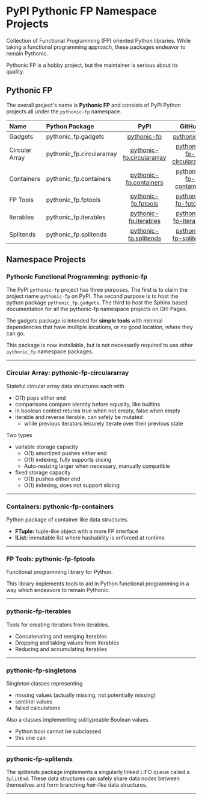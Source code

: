 # PyPI Pythonic FP Namespace Projects

Collection of Functional Programming (FP) oriented Python libraries.
While taking a functional programming approach, these packages endeavor
to remain Pythonic.

Pythonic FP is a hobby project, but the maintainer is serious about its quality.

## Pythonic FP

The overall project's name is **Pythonic FP** and consists of PyPI Python projects
all under the `pythonic-fp` namespace.

| Name | Python Package | PyPI | GitHub | Docs |
|:---- |:-------------- |:----:|:------:|:----:|
| Gadgets | pythonic_fp.gadgets | [pythonic-fp][100] | [pythonic-fp][200] | [docs][300] |
| Circular Array | pythonic_fp.circulararray | [pythonic-fp.circulararray][101] | [pythonic-fp-circulararray][201] | [docs][301] |
| Containers | pythonic_fp.containers | [pythonic-fp.containers][102] | [pythonic-fp-containers][202] | [docs][302] |
| FP Tools | pythonic_fp.fptools | [pythonic-fp.fptools][103] | [pythonic-fp-fptools][203] | [docs][303] |
| Iterables | pythonic_fp.iterables | [pythonic-fp.iterables][104] | [pythonic-fp-iterables][204] | [docs][304] |
| Splitends | pythonic_fp.splitends | [pythonic-fp.splitends][105] | [pythonic-fp-splitends][205] | [docs][305] |

## Namespace Projects

### Pythonic Functional Programming: pythonic-fp

The PyPI `pythonic-fp` project has three purposes. The first is to claim
the project name `pythonic-fp` on PyPI. The second purpose is to host
the python package `pythonic_fp.gadgets`. The third to host the Sphinx
based documentation for all the pythonic-fp namespace projects on
GH-Pages.

The gadgets package is intended for **simple tools** with minimal
dependencies that have multiple locations, or no good location, where
they can go.

This package is now installable, but is not necessarily required to use
other `pythonic_fp` namespace packages.

______________________________________________________________________

### Circular Array: pythonic-fp-circulararray

Stateful circular array data structures each with

- O(1) pops either end
- comparisons compare identity before equality, like builtins
- in boolean context returns true when not empty, false when empty
- iterable and reverse iterable, can safely be mutated
  - while previous iterators leisurely iterate over their previous state

Two types

- variable storage capacity
  - O(1) amortized pushes either end
  - O(1) indexing, fully supports slicing
  - Auto-resizing larger when necessary, manually compatible
- fixed storage capacity
  - O(1) pushes either end
  - O(1) indexing, does not support slicing

______________________________________________________________________

### Containers: pythonic-fp-containers

Python package of container like data structures.

- **FTuple:** tuple-like object with a more FP interface
- **IList:** immutable list where hashability is enforced at runtime

______________________________________________________________________

### FP Tools: pythonic-fp-fptools

Functional programming library for Python.

This library implements tools to aid in Python functional programming
in a way which endeavors to remain Pythonic.

______________________________________________________________________

### pythonic-fp-iterables

Tools for creating iterators from iterables.

- Concatenating and merging iterables
- Dropping and taking values from iterables
- Reducing and accumulating iterables

______________________________________________________________________

### pythonic-fp-singletons

Singleton classes representing

- missing values (actually missing, not potentially missing)
- sentinel values
- failed calculations

Also a classes implementing subtypeable Boolean values.

- Python bool cannot be subclassed
- this one can

______________________________________________________________________

### pythonic-fp-splitends

The splitends package implements a singularly linked LIFO queue called
a ``SplitEnd``. These data structures can safely share data nodes
between themselves and form branching *hair-like* data structures.

______________________________________________________________________

[100]: https://pypi.org/project/pythonic-fp
[101]: https://pypi.org/project/pythonic-fp-circulararray
[102]: https://pypi.org/project/pythonic-fp-containers
[103]: https://pypi.org/project/pythonic-fp-fptools
[104]: https://pypi.org/project/pythonic-fp-iterables
[105]: https://pypi.org/project/pythonic-fp-splitends
[200]: https://github.com/grscheller/pythonic-fp-gadgets
[201]: https://github.com/grscheller/pythonic-fp-circulararray
[202]: https://github.com/grscheller/pythonic-fp-containers
[203]: https://github.com/grscheller/pythonic-fp-fptools
[204]: https://github.com/grscheller/pythonic-fp-iterables
[205]: https://github.com/grscheller/pythonic-fp-splitends
[300]: https://grscheller.github.io/pythonic-fp/gadgets/development/build/html
[301]: https://grscheller.github.io/pythonic-fp/circulararray/development/build/html
[302]: https://grscheller.github.io/pythonic-fp/containers/development/build/html
[303]: https://grscheller.github.io/pythonic-fp/fptools/development/build/html
[304]: https://grscheller.github.io/pythonic-fp/iterables/development/build/html
[305]: https://grscheller.github.io/pythonic-fp/splitends/development/build/html
